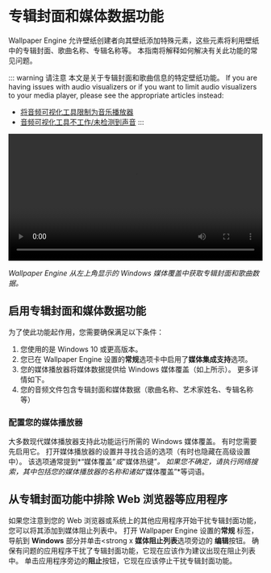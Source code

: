 # 专辑封面和媒体数据功能

Wallpaper Engine 允许壁纸创建者向其壁纸添加特殊元素，这些元素将利用壁纸中的专辑封面、歌曲名称、专辑名称等。 本指南将解释如何解决有关此功能的常见问题。

::: warning
请注意
本文是关于专辑封面和歌曲信息的特定壁纸功能。 If you are having issues with audio visualizers or if you want to limit audio visualizers to your media player, please see the appropriate articles instead:

* [将音频可视化工具限制为音乐播放器](/audio/limittomusicplayer)
* [音频可视化工具不工作/未检测到声音](/audio/audiodetection)
:::

<video width="100%" controls autoplay loop>
  <source src="/videos/media_controls.mp4" type="video/mp4">
  您的浏览器不支持视频标签。
</video>

*Wallpaper Engine 从左上角显示的 Windows 媒体覆盖中获取专辑封面和歌曲数据。*

## 启用专辑封面和媒体数据功能

为了使此功能起作用，您需要确保满足以下条件：

1. 您使用的是 Windows 10 或更高版本。
2. 您已在 Wallpaper Engine 设置的**常规**选项卡中启用了**媒体集成支持**选项。
3. 您的媒体播放器将媒体数据提供给 Windows 媒体覆盖（如上所示）。 更多详情如下。
4. 您的音频文件包含专辑封面和媒体数据（歌曲名称、艺术家姓名、专辑名称等）

### 配置您的媒体播放器

大多数现代媒体播放器支持此功能运行所需的 Windows 媒体覆盖。 有时您需要先启用它。 打开媒体播放器的设置并寻找合适的选项（有时也隐藏在高级设置中）。 该选项通常提到*“媒体覆盖”*或*“媒体热键”*。 如果您不确定，请执行网络搜索，其中包括您的媒体播放器的名称和诸如*“媒体覆盖”*等词语。

## 从专辑封面功能中排除 Web 浏览器等应用程序

如果您注意到您的 Web 浏览器或系统上的其他应用程序开始干扰专辑封面功能，您可以将其添加到媒体阻止列表中。 打开 Wallpaper Engine 设置的**常规** 标签，导航到 **Windows** 部分并单击<strong x **媒体阻止列表**选项旁边的 **编辑**按钮。 确保有问题的应用程序干扰了专辑封面功能，它现在应该作为建议出现在阻止列表中。 单击应用程序旁边的**阻止**按钮，它现在应该停止干扰专辑封面功能。